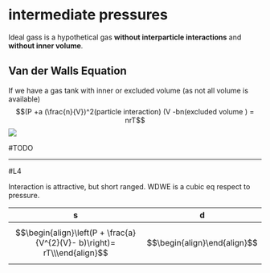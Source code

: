 # intermediate pressures

Ideal gass is a hypothetical gas **without interparticle interactions** and **without inner volume**.

## Van der Walls Equation
If we have a gas tank with inner or excluded volume (as not all volume is available)
$$(P +a (\frac{n}{V})^2(particle interaction) (V -bn(excluded volume ) = nrT$$
![](https://physicscatalyst.com/chemistry/vander-waal-equation.PNG)


#TODO

---
#L4

Interaction is attractive, but short ranged.
WDWE is a cubic eq respect to pressure.

| s                            | d                            |
| ---------------------------- | ---------------------------- |
| $$\begin{align}\left(P + \frac{a}{V^{2}(V}- b)\right)= rT\\\end{align}$$ | $$\begin{align}\end{align}$$


